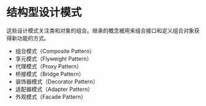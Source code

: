 # 结构型设计模式

这些设计模式关注类和对象的组合。继承的概念被用来组合接口和定义组合对象获得新功能的方式。

* 组合模式（Composite Pattern）
* 享元模式（Flyweight Pattern）
* 代理模式（Proxy Pattern）
* 桥接模式（Bridge Pattern）
* 装饰器模式（Decorator Pattern）
* 适配器模式（Adapter Pattern）
* 外观模式（Facade Pattern）